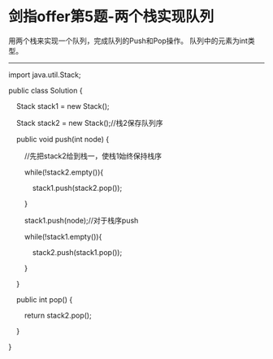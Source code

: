 # 剑指offer第5题-两个栈实现队列

用两个栈来实现一个队列，完成队列的Push和Pop操作。 队列中的元素为int类型。

---

import java.util.Stack;

public class Solution {

    Stack<Integer> stack1 = new Stack<Integer>();

    Stack<Integer> stack2 = new Stack<Integer>();//栈2保存队列序

    public void push(int node) {

        //先把stack2给到栈一，使栈1始终保持栈序

        while(!stack2.empty()){

            stack1.push(stack2.pop());

        }

        stack1.push(node);//对于栈序push

        while(!stack1.empty()){

            stack2.push(stack1.pop());

        }

    }

    public int pop() {

        return stack2.pop();

    }

}
